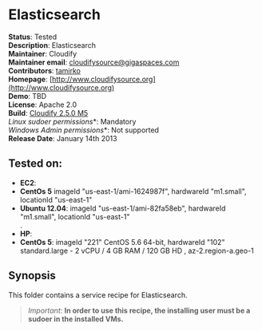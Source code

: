 # Elasticsearch

**Status**: Tested  
**Description**: Elasticsearch  
**Maintainer**:       Cloudify  
**Maintainer email**: cloudifysource@gigaspaces.com  
**Contributors**:    [tamirko](https://github.com/tamirko)  
**Homepage**:   [http://www.cloudifysource.org](http://www.cloudifysource.org)  
**Demo**:   TBD     
**License**:      Apache 2.0   
**Build**:   [Cloudify 2.5.0 M5](http://repository.cloudifysource.org/org/cloudifysource/2.5.0-SNAPSHOT/gigaspaces-cloudify-2.5.0-m5-b3985-104.zip)   
**Linux* sudoer permissions**:	Mandatory  
**Windows* Admin permissions**:  Not supported  
**Release Date**: January 14th 2013  


Tested on:
--------

* <strong>EC2</strong>: 
 * <strong>CentOs 5</strong> imageId "us-east-1/ami-1624987f", hardwareId "m1.small", locationId "us-east-1"   
 * <strong>Ubuntu 12.04</strong>: imageId "us-east-1/ami-82fa58eb", hardwareId "m1.small", locationId "us-east-1"  
.
* <strong>HP</strong>:  
 * <strong>CentOs 5</strong>: imageId "221" CentOS 5.6 64-bit, hardwareId "102"  standard.large - 2 vCPU / 4 GB RAM / 120 GB HD , az-2.region-a.geo-1 

 
Synopsis
--------

This folder contains a service recipe for Elasticsearch.


> *Important*: <strong>In order to use this recipe, the installing user must be a sudoer in the installed VMs.</strong>



